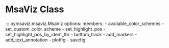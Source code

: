 # MsaViz Class

::: pymsaviz.msaviz.MsaViz
    options:
      members:
        - available_color_schemes
        - set_custom_color_scheme
        - set_highlight_pos
        - set_highlight_pos_by_ident_thr
        - bottom_track
        - add_markers
        - add_text_annotation
        - plotfig
        - savefig
